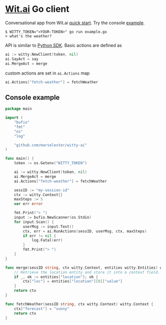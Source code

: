 # [Wit.ai](https://wit.ai/) Go client

Conversational app from Wit.ai [quick start](https://wit.ai/docs/quickstart).
Try the console [example](https://github.com/marselester/witty-ai/#console-example).

```
$ WITTY_TOKEN="<YOUR-TOKEN>" go run example.go
> what's the weather?
```

API is similar to [Python SDK](https://github.com/wit-ai/pywit). Basic actions
are defined as

```go
ai := witty.NewClient(token, nil)
ai.SayAct = say
ai.MergeAct = merge
```

custom actions are set in `ai.Actions` map

```go
ai.Actions["fetch-weather"] = fetchWeather
```

## Console example

```go
package main

import (
    "bufio"
    "fmt"
    "os"
    "log"

    "github.com/marselester/witty-ai"
)

func main() {
    token := os.Getenv("WITTY_TOKEN")

    ai := witty.NewClient(token, nil)
    ai.MergeAct = merge
    ai.Actions["fetch-weather"] = fetchWeather

    sessID := "my-session-id"
    ctx := witty.Context{}
    maxSteps := 5
    var err error

    fmt.Print("> ")
    input := bufio.NewScanner(os.Stdin)
    for input.Scan() {
        userMsg := input.Text()
        ctx, err = ai.RunActions(sessID, userMsg, ctx, maxSteps)
        if err != nil {
            log.Fatal(err)
        }
        fmt.Print("> ")
    }
}

func merge(sessID string, ctx witty.Context, entities witty.Entities) witty.Context {
    // Retrieve the location entity and store it into a context field.
    if _, ok := entities["location"]; ok {
        ctx["loc"] = entities["location"][0]["value"]
    }
    return ctx
}

func fetchWeather(sessID string, ctx witty.Context) witty.Context {
    ctx["forecast"] = "sunny"
    return ctx
}
```
